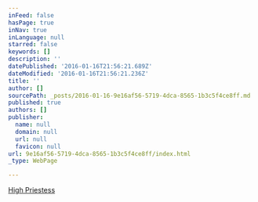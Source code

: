 ```yaml
---
inFeed: false
hasPage: true
inNav: true
inLanguage: null
starred: false
keywords: []
description: ''
datePublished: '2016-01-16T21:56:21.689Z'
dateModified: '2016-01-16T21:56:21.236Z'
title: ''
author: []
sourcePath: _posts/2016-01-16-9e16af56-5719-4dca-8565-1b3c5f4ce8ff.md
published: true
authors: []
publisher:
  name: null
  domain: null
  url: null
  favicon: null
url: 9e16af56-5719-4dca-8565-1b3c5f4ce8ff/index.html
_type: WebPage

---
```

[High Priestess][0]

[0]: http://highpriestess.guru/